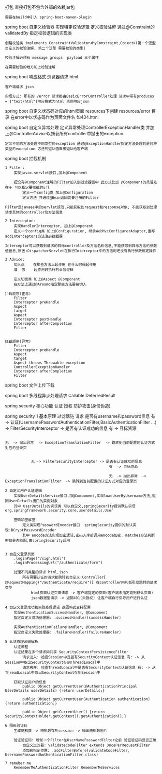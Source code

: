 打包
    直接打包不包含外部的依赖jar包

    需要在build中引入 spring-boot-maven-plugin

spring boot 自定义检验器 实现特定校验逻辑
    定义校验注解 通过@Constraint的validatedBy 指定校验逻辑的实现类

    创建校验类 implements ConstraintValidator<MyConstraint,Object>(第一个泛型 自定义的校验注解, 第二个泛型 需要校验的类型)

    校验注解必须有 message groups  payload 三个属性

    在需要检验的地方加上检验注解

spring boot 响应格式
    浏览器请求 html

    客户端请求 json

    实现方式: 所有的 /error 请求都由BasicErrorController处理 请求中带有produces = {"text/html"}响应格式为html 否则响应json

spring boot 自定义状态码对应的html页面
    resources下创建 resources/error 目录 在error中以状态码作为页面文件名 如404.html

spring boot 自定义异常处理
    定义异常处理ControllerExceptionHandler类 并加上@ControllerAdvice以捕获所有controller中抛出的exception

    定义不同的方法处理不同类型的exception 通过@ExceptionHandler指定方法处理的是何种类型的exception 方法的返回值直接返回给客户端

spring boot 拦截机制

    1 Filter:
        实现javax.servlet接口,加上@Component

        把没有@Component注解的Filter加入到过滤器链中 此方式比加 @Component的灵活处在于 可以指定要拦截的url
            定义一个config类 加上@Configuration
            定义方法 并通过@Bean返回需要注册的Filter

    Filter是javaee中的servlet规范,只能获取到request和response对象; 不能获取到处理请求具体的controller及方法信息

    2 Interceptor:
        实现HandlerInterceptor, 加上@Component
        定义一个config类 加上@Configuration, 继承WebMvcConfigurerAdapter,重写addInterceptors方法注册拦截器

    Interceptor可以获取到请求的目标controller及方法名称信息,不能获取到目标方法的参数值信息,原因:DispatcherServlet在执行Interceptor中的方法时还没有执行参数绑定操作

    3 Advice:
        切入点    在那些方法上起作用 在什么时候起作用
        增  强    起作用时执行的业务逻辑

        定义切面类 加上@Aspect @Component
        在方法上通过@Around指定那些方法要被切入

    拦截顺序(正常)
        Filter
        Interceptor preHandle
        Aspect
        target
        Aspect
        Interceptor postHandle
        Interceptor afterCompletion
        Filter


    拦截顺序(异常)
        Filter
        Interceptor preHandle
        Aspect
        target
        Aspect throws Throwable exception
        ControllerExceptionHandler
        Interceptor afterCompletion
        Filter

spring boot 文件上传下载


spring boot 多线程异步处理请求
    Callable
    DeferredResult

spring security 核心功能
    认证
    授权
    防护攻击(身份伪造)



spring security
    1 基本原理
        过滤器链
            请求
            是否有username和password信息
                有 -> 认证(UsernamePasswordAuthenticationFilter,BasicAuthenticationFilter ...)  -> FilterSecurityInterceptor -> 是否有认证成功的信息
                                                                                                                                 有  -> 目标资源

                                                                                                                                 无  -> 抛出异常  -> ExceptionTranslationFilter  -> 跳转到当前配置的认证方式对应的登录页


                无 -> FilterSecurityInterceptor -> 是否有认证成功的信息
                                                    有  -> 目标资源

                                                    无  -> 抛出异常  -> ExceptionTranslationFilter  -> 跳转到当前配置的认证方式对应的登录页

    2 自定义用户认证逻辑
        实现UserDetailsService接口,加@Component,实现loadUserByUsername方法,返回UserDetails接口的实例对象
        其中 UserDetails的实现类 可以自定义,springSecurity提供默认实现org.springframework.security.core.userdetails.User

        密码加密解密
            定义类实现PasswordEncoder接口  springSecurity提供的默认实现:BCryptPasswordEncoder
            其中 encode方法实现加密逻辑,密码入库前调用encode加密; matches方法判断密码是否匹配,由springSecurity调用


    3 自定义登录页面
        .loginPage("/sign.html")
        .loginProcessingUrl("/authenticate/form")

        处理不同类型的请求 html,json
            所有需要认证的请求都跳转到自定义 Controller[ @RequestMapping("/authenticate/require")] 在controller内判断引发跳转的请求类型
                html页面认证页面请求 -> 客户端指定的页面(客户端未指定跳到默认页面)
                json数据型请求 -> 返回401(未授权) 让客户端自行引导用户进行认证

    4 自定义登录成功和失败处理逻辑 返回格式支持配置
        实现AuthenticationSuccessHandler, @Component
        指定自定义成功处理器: .successHandler(successHandler)

        实现AuthenticationFailureHandler, @Component
        指定自定义失败处理器: .failureHandler(failureHandler)

    5 认证原理源码解析
        认证流程
        认证结果在多个请求间共享 SecurityContextPersistenceFilter
            请求进入: 检查Session中是否有SecurityContext认证信息 有: -> 从Session中取出SecurityContext存到ThreadLoacal中
            请求离开: 检查ThreadLoacal中是否有SecurityContext认证信息 有: -> 从ThreadLoacal中取出SecurityContext存到Session中

        获取认证用户的信息
            public Object getCurrentUser(@AuthenticationPrincipal UserDetails userDetails) {return userDetails;}

            public Object getCurrentUser(Authentication authentication) {return authentication;}

            public Object getCurrentUser() {return SecurityContextHolder.getContext().getAuthentication();}

    6 图形验证码
        生成随机数 -> 随机数存到session -> 输出随机数图片

        验证验证码: 增加一个Filter在UserNamePasswordFilter之前 验证验证码是否正确
            自定义过滤器: ValidateCodeFilter extends OncePerRequestFilter
            添加到指定位置: .addFilterBefore(validateCodeFilter, UsernamePasswordAuthenticationFilter.class)

    7 remeber me
        RememberMeAuthenticationFilter RememberMeServices


















